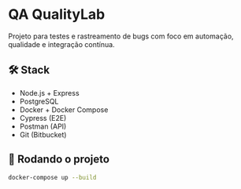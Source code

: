 # QA QualityLab

Projeto para testes e rastreamento de bugs com foco em automação, qualidade e integração contínua.

## 🛠 Stack
- Node.js + Express
- PostgreSQL
- Docker + Docker Compose
- Cypress (E2E)
- Postman (API)
- Git (Bitbucket)

## 🚀 Rodando o projeto

```bash
docker-compose up --build
